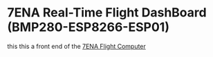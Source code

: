# 7ENA Real-Time Flight DashBoard (BMP280-ESP8266-ESP01)

this this a front end of the [7ENA Flight Computer](https://github.com/7ENA/NodeMCU_Firebase_BMP180)